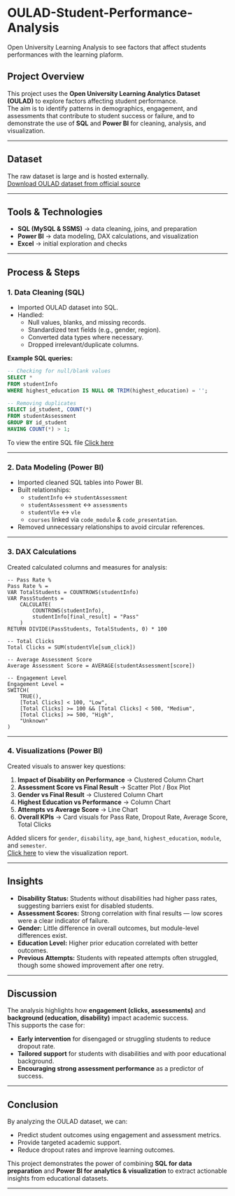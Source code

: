 # OULAD-Student-Performance-Analysis
Open University Learning Analysis to see factors that affect students performances with the learning plaform.

## Project Overview  
This project uses the **Open University Learning Analytics Dataset (OULAD)** to explore factors affecting student performance.  
The aim is to identify patterns in demographics, engagement, and assessments that contribute to student success or failure, and to demonstrate the use of **SQL** and **Power BI** for cleaning, analysis, and visualization.  

---

## Dataset
The raw dataset is large and is hosted externally.  
[Download OULAD dataset from official source](https://analyse.kmi.open.ac.uk/open-dataset)   

---

## Tools & Technologies  
- **SQL (MySQL & SSMS)** → data cleaning, joins, and preparation  
- **Power BI** → data modeling, DAX calculations, and visualization  
- **Excel** → initial exploration and checks  

---

## Process & Steps  

### **1. Data Cleaning (SQL)**  
- Imported OULAD dataset into SQL.  
- Handled:  
  - Null values, blanks, and missing records.  
  - Standardized text fields (e.g., gender, region).  
  - Converted data types where necessary.  
  - Dropped irrelevant/duplicate columns.  

**Example SQL queries:**  
```sql
-- Checking for null/blank values
SELECT *
FROM studentInfo
WHERE highest_education IS NULL OR TRIM(highest_education) = '';

-- Removing duplicates
SELECT id_student, COUNT(*)
FROM studentAssessment
GROUP BY id_student
HAVING COUNT(*) > 1;
```
To view the entire SQL file [Click here](https://github.com/simsbam/OULAD-Student-Performance-Analysis/blob/main/SQLQuery1.sql) 

---

### **2. Data Modeling (Power BI)**  
- Imported cleaned SQL tables into Power BI.  
- Built relationships:  
  - `studentInfo` ↔ `studentAssessment`  
  - `studentAssessment` ↔ `assessments`  
  - `studentVle` ↔ `vle`  
  - `courses` linked via `code_module` & `code_presentation`.  
- Removed unnecessary relationships to avoid circular references.  

---

### **3. DAX Calculations**  
Created calculated columns and measures for analysis:  

```DAX
-- Pass Rate %
Pass Rate % =
VAR TotalStudents = COUNTROWS(studentInfo)
VAR PassStudents =
    CALCULATE(
        COUNTROWS(studentInfo),
        studentInfo[final_result] = "Pass"
    )
RETURN DIVIDE(PassStudents, TotalStudents, 0) * 100

-- Total Clicks
Total Clicks = SUM(studentVle[sum_click])

-- Average Assessment Score
Average Assessment Score = AVERAGE(studentAssessment[score])

-- Engagement Level
Engagement Level =
SWITCH(
    TRUE(),
    [Total Clicks] < 100, "Low",
    [Total Clicks] >= 100 && [Total Clicks] < 500, "Medium",
    [Total Clicks] >= 500, "High",
    "Unknown"
)
```

---

### **4. Visualizations (Power BI)**  
Created visuals to answer key questions:  

1. **Impact of Disability on Performance** → Clustered Column Chart  
2. **Assessment Score vs Final Result** → Scatter Plot / Box Plot  
3. **Gender vs Final Result** → Clustered Column Chart  
4. **Highest Education vs Performance** → Column Chart  
5. **Attempts vs Average Score** → Line Chart  
6. **Overall KPIs** → Card visuals for Pass Rate, Dropout Rate, Average Score, Total Clicks  

Added slicers for `gender`, `disability`, `age_band`, `highest_education`, `module`, and `semester`.  
[Click here](https://github.com/simsbam/OULAD-Student-Performance-Analysis/blob/main/OULAD%20Viz%20File.pbix) to view the visualization report.

---

## Insights  

- **Disability Status:** Students without disabilities had higher pass rates, suggesting barriers exist for disabled students.  
- **Assessment Scores:** Strong correlation with final results — low scores were a clear indicator of failure.  
- **Gender:** Little difference in overall outcomes, but module-level differences exist.  
- **Education Level:** Higher prior education correlated with better outcomes.  
- **Previous Attempts:** Students with repeated attempts often struggled, though some showed improvement after one retry.  

---

## Discussion  
The analysis highlights how **engagement (clicks, assessments)** and **background (education, disability)** impact academic success.  
This supports the case for:  
- **Early intervention** for disengaged or struggling students to reduce dropout rate.  
- **Tailored support** for students with disabilities and with poor educational background. 
- **Encouraging strong assessment performance** as a predictor of success.

---

## Conclusion  
By analyzing the OULAD dataset, we can:  
- Predict student outcomes using engagement and assessment metrics.  
- Provide targeted academic support.  
- Reduce dropout rates and improve learning outcomes.  

This project demonstrates the power of combining **SQL for data preparation** and **Power BI for analytics & visualization** to extract actionable insights from educational datasets.  

---
